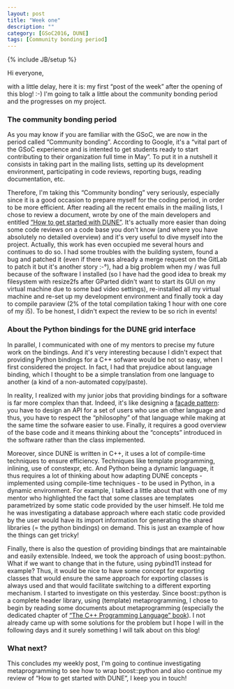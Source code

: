```yaml
---
layout: post
title: "Week one"
description: ""
category: [GSoC2016, DUNE] 
tags: [Community bonding period]
---
```

{% include JB/setup %}

Hi everyone,

with a little delay, here it is: my first “post of the week” after the opening of this blog! :-)
I'm going to talk a little about the community bonding period and the progresses on my project.

### The community bonding period

As you may know if you are familiar with the GSoC, we are now in the period called “Community bonding”. According to Google, it's a “vital part of the GSoC experience and is intented to get students ready to start contributing to their organization full time in May”. To put it in a nutshell it consists in taking part in the mailing lists, setting up its development environment, participating in code reviews, reporting bugs, reading documentation, etc.

Therefore, I'm taking this “Community bonding” very seriously, especially since it is a good occasion to prepare myself for the coding period, in order to be more efficient. After reading all the recent emails in the mailing lists, I chose to review a document, wrote by one of the main developers and entitled [“How to get started with DUNE”](http://www.math.tu-dresden.de/~osander/research/dune-book.shtml). It's actually more easier than doing some code reviews on a code base you don't
know (and where you have absolutely no detailed overview) and it's very useful to dive myself into the project. Actually, this work has even occupied me several hours and continues to do so. I had some troubles with the building system, found a bug and patched it (even if there was already a merge request on the GitLab to patch it but it's another story :-°), had a big problem when my / was full because of the software I installed (so I have had the good idea to break my filesystem with
resize2fs after GParted didn't want to start its GUI on my virtual machine due to some bad video settings), re-installed all my virtual machine and re-set up my development environment and finally took a day to compile paraview (2% of the total compilation taking 1 hour with one core of my i5). To be honest, I didn't expect the review to be so rich in events!

### About the Python bindings for the DUNE grid interface

In parallel, I communicated with one of my mentors to precise my future work on the bindings. And it's very interesting because I didn't expect that providing Python bindings for a C++ sofware would be not so easy, when I first considered the project. In fact, I had that prejudice about language binding, which I thought to be a simple translation from one language to another (a kind of a non-automated copy/paste).

In reality, I realized with my junior jobs that providing bindings for a software is far more complex than that. Indeed, it's like designing a [facade pattern](https://en.wikipedia.org/wiki/Facade_pattern): you have to design an API for a set of users who use an other language and thus, you have to respect the “philosophy” of that language while making at the same time the sofware easier to use. Finally, it requires a good overview of the base code and it means thinking about
the “concepts” introduced in the software rather than the class implemented.

Moreover, since DUNE is written in C++, it uses a lot of compile-time techniques to ensure efficiency. Techniques like template programming, inlining, use of constexpr, etc. And Python being a dynamic language, it thus requires a lot of thinking about how adapting DUNE concepts - implemented using compile-time techniques - to be used in Python, in a dynamic environment. For example, I talked a little about that with one of my mentor who highlighted the fact that some classes are
templates parametrized by some static code provided by the user himself. He told me he was investigating a database approach where each static code provided by the user would have its import information for generating the shared libraries (= the python bindings) on demand. This is just an example of how the things can get tricky! 

Finally, there is also the question of providing bindings that are maintainable and easily extensible. 
Indeed, we took the approach of using boost::python. What if we want to change that in the future, using pybind11 instead for example? Thus, it would be nice to have some concept for exporting classes that would ensure the same approach for exporting classes is always used and that would facilitate switching to a different exporting mechanism. I started to investigate on this yesterday. Since boost::python is a complete header library, using (template) metaprogramming, I chose to begin
by reading some documents about metaprogramming (especially the dedicated chapter of [“The C++ Programming Language” book](http://www.stroustrup.com/4th.html)). I not already came up with some solutions for the problem but I hope I will in the following days and it surely something I will talk about on this blog!  

### What next?

This concludes my weekly post, I'm going to continue investigating metaprogramming to see how to wrap boost::python and also continue my review of “How to get started with DUNE”, I keep you in touch!
